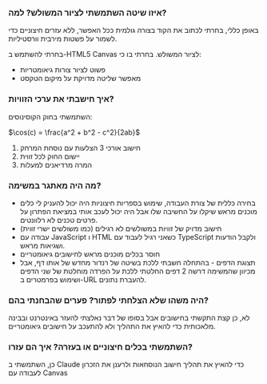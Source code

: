 ### איזו שיטה השתמשתי לציור המשולש? למה?

באופן כללי, בחרתי לכתוב את הקוד בצורה גולמית ככל האפשר, ללא עזרים חיצוניים כדי לשמור על פשטות מירבית וורסטיליות.

בחרתי להשתמש ב-HTML5 Canvas לציור המשולש. בחרתי בו כי:
- פשוט לציור צורות גיאומטריות
- מאפשר שליטה מדויקת על מיקום הטקסט

### איך חישבתי את ערכי הזוויות?

השתמשתי בחוק הקוסינוסים:

$\cos(c) = \frac{a^2 + b^2 - c^2}{2ab}$

1. חישוב אורכי 3 הצלעות עם נוסחת המרחק
2. יישום החוק לכל זווית
3. המרה מרדיאנים למעלות

### מה היה מאתגר במשימה?

- בחירה כללית של צורת העבודה, שימוש בספריות חיצוניות היה יכול להעניק לי כלים מוכנים מראש שיקלו על החשיבה שלו אבל היה יכול לעכב אותי במציאת הפתרון על פרטים טכנים לא רלוונטים.
- חישוב מדויק של זוויות במשולשים לא רגילים (כמו משולשים ישרי זווית)
- עבודה עם JavaScript ו HTML כשאני רגיל לעבוד עם TypeScript ולקבל הודעות ושגיאות מראש.
- חוסר בכלים מוכנים מראש לחישובים גיאומטריים
- תצוגת הדפים - בהתחלה חשבתי ללכת בשיטה של רנדור מחדש של אותו דף, אבל מכיוון שהמשימה דרשה 2 דפים החלטתי ללכת על הפרדה מוחלטת של שני הדפים ושימוש בפרמטרים ב-URL להעברת נתונים.

### היה משהו שלא הצלחתי לפתור? פערים שהבחנתי בהם?

לא, כן קצת התקשתי בחישובים אבל בסופו של דבר נאלצתי להעזר באינטרנט ובבינה מלאכותית כדי להאיץ את התהליך ולא להתעכב על חישובים גיאומטריים.

### השתמשתי בכלים חיצוניים או בעזרה? איך הם עזרו?

כן, השתמשתי ב Claude כדי להאיץ את תהליך חישוב הנוסחאות ולרענן את הזכרון לעבודה עם Canvas